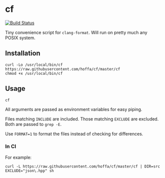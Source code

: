 # cf

[![Build Status](https://travis-ci.org/hoffa/cf.svg?branch=master)](https://travis-ci.org/hoffa/cf)

Tiny convenience script for `clang-format`. Will run on pretty much any POSIX system.

## Installation

```shell
curl -Lo /usr/local/bin/cf https://raw.githubusercontent.com/hoffa/cf/master/cf
chmod +x /usr/local/bin/cf
```

## Usage

```shell
cf
```

All arguments are passed as environment variables for easy piping.

Files matching `INCLUDE` are included. Those matching `EXCLUDE` are excluded. Both are passed to `grep -E`.

Use `FORMAT=1` to format the files instead of checking for differences.

### In CI

For example:

```shell
curl -L https://raw.githubusercontent.com/hoffa/cf/master/cf | DIR=src EXCLUDE="json\.hpp" sh
```
